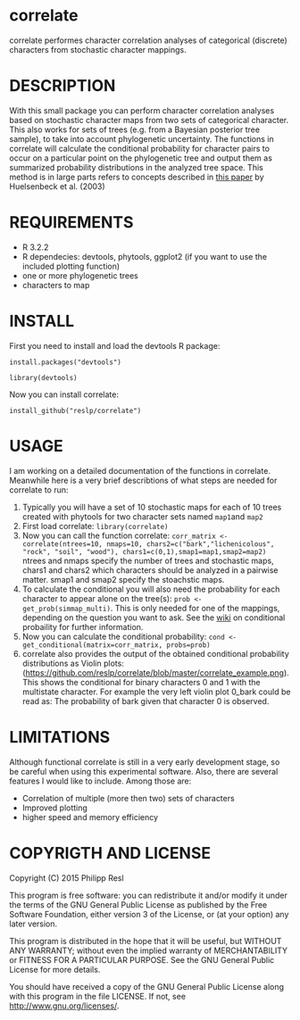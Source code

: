 correlate
=========

correlate performes character correlation analyses of categorical (discrete) characters from stochastic character mappings.


DESCRIPTION
===========

With this small package you can perform character correlation analyses based on stochastic character maps from two sets of categorical character. This also works for sets of trees (e.g. from a Bayesian posterior tree sample), to take into account phylogenetic uncertainty. The functions in correlate will calculate the conditional probability for character pairs to occur on a particular point on the phylogenetic tree and output them as summarized probability distributions in the analyzed tree space. This method is in large parts refers to concepts described in [this paper](http://sysbio.oxfordjournals.org/content/52/2/131.short) by Huelsenbeck et al. (2003) 


REQUIREMENTS
============

- R 3.2.2
- R dependecies: devtools, phytools, ggplot2 (if you want to use the included plotting function)
- one or more phylogenetic trees
- characters to map


INSTALL
========

First you need to install and load the devtools R package:

`install.packages("devtools") `

`library(devtools) `


Now you can install correlate:

`install_github("reslp/correlate")`





USAGE
=====
I am working on a detailed documentation of the functions in correlate. Meanwhile here is a very brief describtions of what steps are needed for correlate to run:

1. Typically you will have a set of 10 stochastic maps for each of 10 trees created with phytools for two character sets named `map1`and `map2` 
2. First load correlate: `library(correlate)`
3. Now you can call the function correlate:
`corr_matrix <- correlate(ntrees=10, nmaps=10, chars2=c("bark","lichenicolous", "rock", "soil", "wood"), chars1=c(0,1),smap1=map1,smap2=map2)` 
ntrees and nmaps specify the number of trees and stochastic maps, chars1 and chars2 which characters should be analyzed in a pairwise matter. smap1 and smap2 specify the stoachstic maps.
4. To calculate the conditional you will also need the probability for each character to appear alone on the tree(s): `prob <- get_prob(simmap_multi)`. This is only needed for one of the mappings, depending on the question you want to ask. See the [wiki](https://en.wikipedia.org/wiki/Conditional_probability) on conditional probaility for further information.
5. Now you can calculate the conditional probability: `cond <- get_conditional(matrix=corr_matrix, probs=prob)`
6. correlate also provides the output of the obtained conditional probability distributions as Violin plots:
(https://github.com/reslp/correlate/blob/master/correlate_example.png). This shows the conditional for binary characters 0 and 1 with the multistate character. For example the very left violin plot 0_bark could be read as: The probability of bark given that character 0 is observed.


LIMITATIONS
===========
Although functional correlate is still in a very early development stage, so be careful when using this experimental software. Also, there are several features I would like to include. Among those are:

- Correlation of multiple (more then two) sets of characters
- Improved plotting
- higher speed and memory efficiency



COPYRIGTH AND LICENSE
=====================

Copyright (C) 2015 Philipp Resl

This program is free software: you can redistribute it and/or modify it under the terms of the GNU General Public License as published by the Free Software Foundation, either version 3 of the License, or (at your option) any later version.

This program is distributed in the hope that it will be useful, but WITHOUT ANY WARRANTY; without even the implied warranty of MERCHANTABILITY or FITNESS FOR A PARTICULAR PURPOSE. See the GNU General Public License for more details.

You should have received a copy of the GNU General Public License along with this program in the file LICENSE. If not, see http://www.gnu.org/licenses/.

